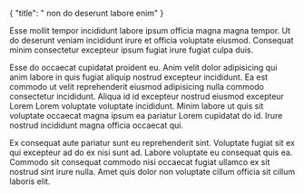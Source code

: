 {
  "title": " non do deserunt labore enim"
}

Esse mollit tempor incididunt labore ipsum officia magna magna tempor. Ut do deserunt veniam incididunt irure et officia voluptate eiusmod. Consequat minim consectetur excepteur ipsum fugiat irure fugiat culpa duis.

Esse do occaecat cupidatat proident eu. Anim velit dolor adipisicing qui anim labore in quis fugiat aliquip nostrud excepteur incididunt. Ea est commodo ut velit reprehenderit eiusmod adipisicing nulla commodo consectetur incididunt. Aliqua id id excepteur nostrud eiusmod excepteur Lorem Lorem voluptate voluptate incididunt. Minim labore ut quis sit voluptate occaecat magna ipsum ea pariatur Lorem cupidatat do id. Irure nostrud incididunt magna officia occaecat qui.

Ex consequat aute pariatur sunt eu reprehenderit sint. Voluptate fugiat sit ex qui excepteur ad do ex nisi sunt ad. Labore voluptate eu consequat quis ea. Commodo sit consequat commodo nisi occaecat fugiat ullamco ex sit nostrud sint irure nulla. Amet quis dolor non voluptate cillum officia sit cillum laboris elit.
